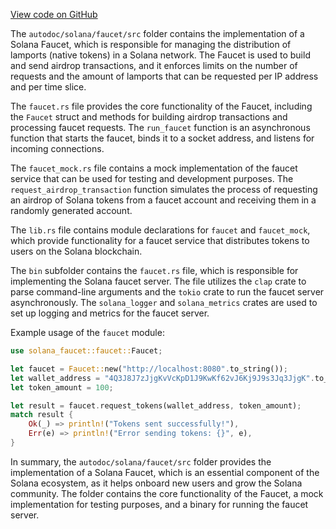
[View code on GitHub](https://github.com/solana-labs/solana/tree/master/na/faucet/src)

The `autodoc/solana/faucet/src` folder contains the implementation of a Solana Faucet, which is responsible for managing the distribution of lamports (native tokens) in a Solana network. The Faucet is used to build and send airdrop transactions, and it enforces limits on the number of requests and the amount of lamports that can be requested per IP address and per time slice.

The `faucet.rs` file provides the core functionality of the Faucet, including the `Faucet` struct and methods for building airdrop transactions and processing faucet requests. The `run_faucet` function is an asynchronous function that starts the faucet, binds it to a socket address, and listens for incoming connections.

The `faucet_mock.rs` file contains a mock implementation of the faucet service that can be used for testing and development purposes. The `request_airdrop_transaction` function simulates the process of requesting an airdrop of Solana tokens from a faucet account and receiving them in a randomly generated account.

The `lib.rs` file contains module declarations for `faucet` and `faucet_mock`, which provide functionality for a faucet service that distributes tokens to users on the Solana blockchain.

The `bin` subfolder contains the `faucet.rs` file, which is responsible for implementing the Solana faucet server. The file utilizes the `clap` crate to parse command-line arguments and the `tokio` crate to run the faucet server asynchronously. The `solana_logger` and `solana_metrics` crates are used to set up logging and metrics for the faucet server.

Example usage of the `faucet` module:

```rust
use solana_faucet::faucet::Faucet;

let faucet = Faucet::new("http://localhost:8080".to_string());
let wallet_address = "4Q3J8J7zJjgKvVcKpD1J9KwKf62vJ6Kj9J9s3Jq3JjgK".to_string();
let token_amount = 100;

let result = faucet.request_tokens(wallet_address, token_amount);
match result {
    Ok(_) => println!("Tokens sent successfully!"),
    Err(e) => println!("Error sending tokens: {}", e),
}
```

In summary, the `autodoc/solana/faucet/src` folder provides the implementation of a Solana Faucet, which is an essential component of the Solana ecosystem, as it helps onboard new users and grow the Solana community. The folder contains the core functionality of the Faucet, a mock implementation for testing purposes, and a binary for running the faucet server.